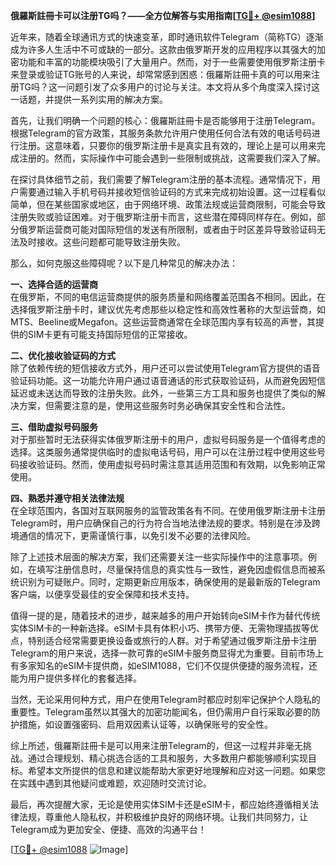 **俄羅斯註冊卡可以注册TG吗？——全方位解答与实用指南[[TG💪+ @esim1088](https://t.me/s/esim1088)]**

近年来，随着全球通讯方式的快速变革，即时通讯软件Telegram（简称TG）逐渐成为许多人生活中不可或缺的一部分。这款由俄罗斯开发的应用程序以其强大的加密功能和丰富的功能模块吸引了大量用户。然而，对于一些需要使用俄罗斯注册卡来登录或验证TG账号的人来说，却常常感到困惑：俄羅斯註冊卡真的可以用来注册TG吗？这一问题引发了众多用户的讨论与关注。本文将从多个角度深入探讨这一话题，并提供一系列实用的解决方案。

首先，让我们明确一个问题的核心：俄羅斯註冊卡是否能够用于注册Telegram。根据Telegram的官方政策，其服务条款允许用户使用任何合法有效的电话号码进行注册。这意味着，只要你的俄罗斯注册卡是真实且有效的，理论上是可以用来完成注册的。然而，实际操作中可能会遇到一些限制或挑战，这需要我们深入了解。

在探讨具体细节之前，我们需要了解Telegram注册的基本流程。通常情况下，用户需要通过输入手机号码并接收短信验证码的方式来完成初始设置。这一过程看似简单，但在某些国家或地区，由于网络环境、政策法规或运营商限制，可能会导致注册失败或验证困难。对于俄罗斯注册卡而言，这些潜在障碍同样存在。例如，部分俄罗斯运营商可能对国际短信的发送有所限制，或者由于时区差异导致验证码无法及时接收。这些问题都可能导致注册失败。

那么，如何克服这些障碍呢？以下是几种常见的解决办法：

**一、选择合适的运营商**  
在俄罗斯，不同的电信运营商提供的服务质量和网络覆盖范围各不相同。因此，在选择俄罗斯注册卡时，建议优先考虑那些以稳定性和高效性著称的大型运营商，如MTS、Beeline或Megafon。这些运营商通常在全球范围内享有较高的声誉，其提供的SIM卡更有可能支持国际短信的正常接收。

**二、优化接收验证码的方式**  
除了依赖传统的短信接收方式外，用户还可以尝试使用Telegram官方提供的语音验证码功能。这一功能允许用户通过语音通话的形式获取验证码，从而避免因短信延迟或未送达而导致的注册失败。此外，一些第三方工具和服务也提供了类似的解决方案，但需要注意的是，使用这些服务时务必确保其安全性和合法性。

**三、借助虚拟号码服务**  
对于那些暂时无法获得实体俄罗斯注册卡的用户，虚拟号码服务是一个值得考虑的选择。这类服务通常提供临时的虚拟电话号码，用户可以在注册过程中使用这些号码接收验证码。然而，使用虚拟号码时需注意其适用范围和有效期，以免影响正常使用。

**四、熟悉并遵守相关法律法规**  
在全球范围内，各国对互联网服务的监管政策各有不同。在使用俄罗斯注册卡注册Telegram时，用户应确保自己的行为符合当地法律法规的要求。特别是在涉及跨境通信的情况下，更需谨慎行事，以免引发不必要的法律风险。

除了上述技术层面的解决方案，我们还需要关注一些实际操作中的注意事项。例如，在填写注册信息时，尽量保持信息的真实性与一致性，避免因虚假信息而被系统识别为可疑账户。同时，定期更新应用版本，确保使用的是最新版的Telegram客户端，以便享受最佳的安全保障和技术支持。

值得一提的是，随着技术的进步，越来越多的用户开始转向eSIM卡作为替代传统实体SIM卡的一种新选择。eSIM卡具有体积小巧、携带方便、无需物理插拔等优点，特别适合经常需要更换设备或旅行的人群。对于希望通过俄罗斯注册卡注册Telegram的用户来说，选择一款可靠的eSIM卡服务商显得尤为重要。目前市场上有多家知名的eSIM卡提供商，如eSIM1088，它们不仅提供便捷的服务流程，还能为用户提供多样化的套餐选择。

当然，无论采用何种方式，用户在使用Telegram时都应时刻牢记保护个人隐私的重要性。Telegram虽然以其强大的加密功能闻名，但仍需用户自行采取必要的防护措施，如设置强密码、启用双因素认证等，以确保账号的安全性。

综上所述，俄羅斯註冊卡是可以用来注册Telegram的，但这一过程并非毫无挑战。通过合理规划、精心挑选合适的工具和服务，大多数用户都能够顺利实现目标。希望本文所提供的信息和建议能帮助大家更好地理解和应对这一问题。如果您在实践中遇到其他疑问或难题，欢迎随时交流讨论。

最后，再次提醒大家，无论是使用实体SIM卡还是eSIM卡，都应始终遵循相关法律法规，尊重他人隐私权，并积极维护良好的网络环境。让我们共同努力，让Telegram成为更加安全、便捷、高效的沟通平台！

[[TG💪+ @esim1088](https://t.me/s/esim1088) ![Image](https://i.postimg.cc/4NQfJmqS/Snipaste-2025-05-13-00-14-12.png)]